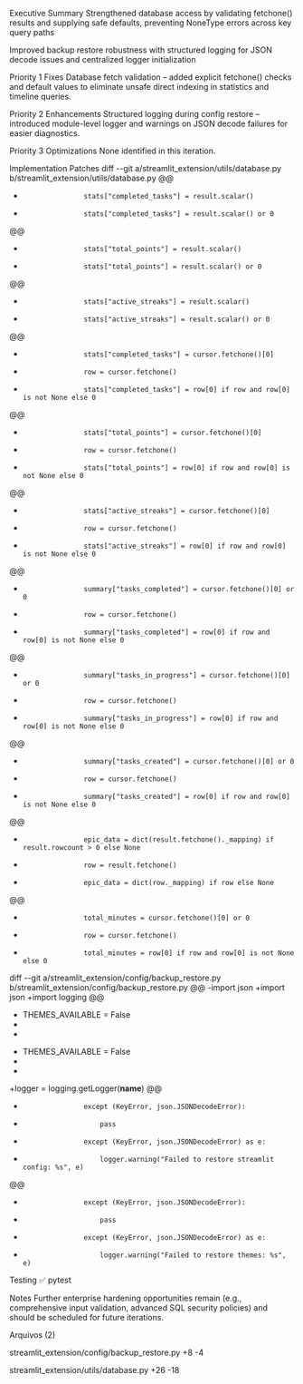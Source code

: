 Executive Summary
Strengthened database access by validating fetchone() results and supplying safe defaults, preventing NoneType errors across key query paths

Improved backup restore robustness with structured logging for JSON decode issues and centralized logger initialization

Priority 1 Fixes
Database fetch validation – added explicit fetchone() checks and default values to eliminate unsafe direct indexing in statistics and timeline queries.

Priority 2 Enhancements
Structured logging during config restore – introduced module-level logger and warnings on JSON decode failures for easier diagnostics.

Priority 3 Optimizations
None identified in this iteration.

Implementation Patches
diff --git a/streamlit_extension/utils/database.py b/streamlit_extension/utils/database.py
@@
-                    stats["completed_tasks"] = result.scalar()
+                    stats["completed_tasks"] = result.scalar() or 0
@@
-                    stats["total_points"] = result.scalar()
+                    stats["total_points"] = result.scalar() or 0
@@
-                    stats["active_streaks"] = result.scalar()
+                    stats["active_streaks"] = result.scalar() or 0
@@
-                    stats["completed_tasks"] = cursor.fetchone()[0]
+                    row = cursor.fetchone()
+                    stats["completed_tasks"] = row[0] if row and row[0] is not None else 0
@@
-                    stats["total_points"] = cursor.fetchone()[0]
+                    row = cursor.fetchone()
+                    stats["total_points"] = row[0] if row and row[0] is not None else 0
@@
-                    stats["active_streaks"] = cursor.fetchone()[0]
+                    row = cursor.fetchone()
+                    stats["active_streaks"] = row[0] if row and row[0] is not None else 0
@@
-                    summary["tasks_completed"] = cursor.fetchone()[0] or 0
+                    row = cursor.fetchone()
+                    summary["tasks_completed"] = row[0] if row and row[0] is not None else 0
@@
-                    summary["tasks_in_progress"] = cursor.fetchone()[0] or 0
+                    row = cursor.fetchone()
+                    summary["tasks_in_progress"] = row[0] if row and row[0] is not None else 0
@@
-                    summary["tasks_created"] = cursor.fetchone()[0] or 0
+                    row = cursor.fetchone()
+                    summary["tasks_created"] = row[0] if row and row[0] is not None else 0
@@
-                    epic_data = dict(result.fetchone()._mapping) if result.rowcount > 0 else None
+                    row = result.fetchone()
+                    epic_data = dict(row._mapping) if row else None
@@
-                    total_minutes = cursor.fetchone()[0] or 0
+                    row = cursor.fetchone()
+                    total_minutes = row[0] if row and row[0] is not None else 0
diff --git a/streamlit_extension/config/backup_restore.py b/streamlit_extension/config/backup_restore.py
@@
-import json
+import json
+import logging
@@
-    THEMES_AVAILABLE = False
-
-
+    THEMES_AVAILABLE = False
+
+
+logger = logging.getLogger(__name__)
@@
-                    except (KeyError, json.JSONDecodeError):
-                        pass
+                    except (KeyError, json.JSONDecodeError) as e:
+                        logger.warning("Failed to restore streamlit config: %s", e)
@@
-                    except (KeyError, json.JSONDecodeError):
-                        pass
+                    except (KeyError, json.JSONDecodeError) as e:
+                        logger.warning("Failed to restore themes: %s", e)
Testing
✅ pytest

Notes
Further enterprise hardening opportunities remain (e.g., comprehensive input validation, advanced SQL security policies) and should be scheduled for future iterations.


Arquivos (2)

streamlit_extension/config/backup_restore.py
+8
-4

streamlit_extension/utils/database.py
+26
-18


